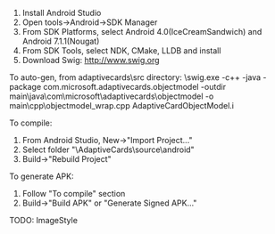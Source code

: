 1. Install Android Studio
2. Open tools->Android->SDK Manager
3. From SDK Platforms, select Android 4.0(IceCreamSandwich) and Android 7.1.1(Nougat)
4. From SDK Tools, select NDK, CMake, LLDB and install
5. Download Swig: http://www.swig.org

To auto-gen, from adaptivecards\src directory:
<swig directory>\swig.exe -c++ -java -package com.microsoft.adaptivecards.objectmodel -outdir main\java\com\microsoft\adaptivecards\objectmodel -o main\cpp\objectmodel_wrap.cpp AdaptiveCardObjectModel.i

To compile:
1. From Android Studio, New->"Import Project..."
2. Select folder "<github directory>\AdaptiveCards\source\android"
3. Build->"Rebuild Project"

To generate APK:
1. Follow "To compile" section
2. Build->"Build APK" or "Generate Signed APK..."

TODO:
ImageStyle
